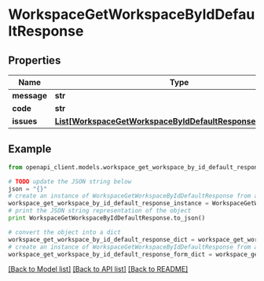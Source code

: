 # WorkspaceGetWorkspaceByIdDefaultResponse


## Properties

Name | Type | Description | Notes
------------ | ------------- | ------------- | -------------
**message** | **str** |  | 
**code** | **str** |  | 
**issues** | [**List[WorkspaceGetWorkspaceByIdDefaultResponseIssuesInner]**](WorkspaceGetWorkspaceByIdDefaultResponseIssuesInner.md) |  | [optional] 

## Example

```python
from openapi_client.models.workspace_get_workspace_by_id_default_response import WorkspaceGetWorkspaceByIdDefaultResponse

# TODO update the JSON string below
json = "{}"
# create an instance of WorkspaceGetWorkspaceByIdDefaultResponse from a JSON string
workspace_get_workspace_by_id_default_response_instance = WorkspaceGetWorkspaceByIdDefaultResponse.from_json(json)
# print the JSON string representation of the object
print WorkspaceGetWorkspaceByIdDefaultResponse.to_json()

# convert the object into a dict
workspace_get_workspace_by_id_default_response_dict = workspace_get_workspace_by_id_default_response_instance.to_dict()
# create an instance of WorkspaceGetWorkspaceByIdDefaultResponse from a dict
workspace_get_workspace_by_id_default_response_form_dict = workspace_get_workspace_by_id_default_response.from_dict(workspace_get_workspace_by_id_default_response_dict)
```
[[Back to Model list]](../README.md#documentation-for-models) [[Back to API list]](../README.md#documentation-for-api-endpoints) [[Back to README]](../README.md)


